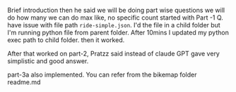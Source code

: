 Brief introduction
then he said we will be doing part wise questions
we will do how many we can do max like, no specific count
started with Part -1 Q.
have issue with file path ```ride-simple.json```. I'd the file in a child folder but  I'm running python file from parent folder.
After 10mins I updated my python exec path to child folder.
then it worked.

After that worked on part-2, Pratzz said instead of claude GPT gave very simplistic and good answer.

part-3a also implemented. You can refer from the bikemap folder readme.md
